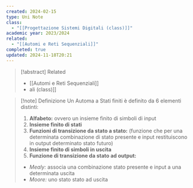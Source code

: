 ```yaml
---
created: 2024-02-15
type: Uni Note
class:
  - "[[Progettazione Sistemi Digitali (class)]]"
academic year: 2023/2024
related:
  - "[[Automi e Reti Sequenziali]]"
completed: true
updated: 2024-11-18T20:21
---
```

>[!abstract] Related
>- [[Automi e Reti Sequenziali]]
>- [](Automi%20e%20Reti%20Sequenziali.md)ali (class)]]

>[!note] Definizione
>Un Automa a Stati finiti è definito da 6 elementi distinti:
>1. **Alfabeto:** ovvero un insieme finito di simboli di input
>2. **Insieme finito di stati**
>3. **Funzioni di transizione da stato a stato:** (funzione che per una determinata combinazione di stato presente e input restituiscono in output determinato stato futuro)
>4. **Insieme finito di simboli in uscita**
>5. **Funzione di transizione da stato ad output:**
>	- *Mealy:* associa una combinazione stato presente e input a una determinata uscita
>	- *Moore:* uno stato stato ad uscita
